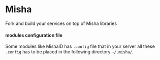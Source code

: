 # Misha

Fork and build your services on top of Misha libraries

#### modules configuration file
Some modules like MishaID has `.config` file that in your server all these `.config` has to be placed in the following directory
```~/.misha/```.

